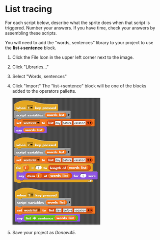 # List tracing

For each script below, describe what the sprite does when that script is triggered. Number your answers. If you have time, check your answers by assembling these scripts.

You will need to add the "words, sentences" library to your project to use the **list->sentence** block.

1. Click the File Icon in the upper left corner next to the image.  
2. Click "Libraries..."
3. Select "Words, sentences"
4. Click "Import"
The "list->sentence" block will be one of the blocks added to the operators pallette.

    ![List Do Now](images/list_do_now.png)

5. Save your project as _Donow45_.
